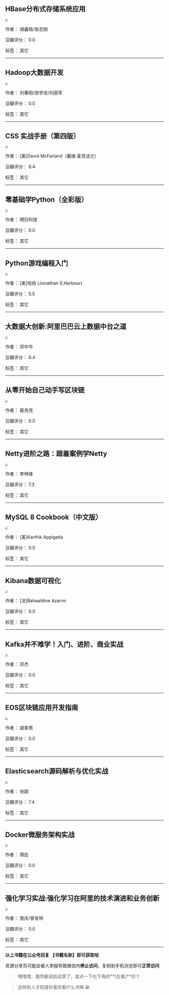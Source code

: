 ## HBase分布式存储系统应用

<img src="https://www.aibooks.cc/wp-content/uploads/2020/02/2020021509035074.jpg" style="zoom:50%;" />

作者： 胡鑫桔/张志刚

豆瓣评分：  0.0

标签： 其它


---

## Hadoop大数据开发

<img src="https://www.aibooks.cc/wp-content/uploads/2020/02/2020021508574846.jpg" style="zoom:50%;" />

作者： 刘春阳/张学龙/刘丽军

豆瓣评分：  0.0

标签： 其它


---

## CSS 实战手册（第四版）

<img src="https://www.aibooks.cc/wp-content/uploads/2020/02/2020021407323193.jpg" style="zoom:50%;" />

作者： [美]David McFarland（戴维·麦克法兰）

豆瓣评分：  8.4

标签： 其它


---

## 零基础学Python（全彩版）

<img src="https://www.aibooks.cc/wp-content/uploads/2020/02/202002140719554.jpg" style="zoom:50%;" />

作者： 明日科技

豆瓣评分：  0.0

标签： 其它


---

## Python游戏编程入门

<img src="https://www.aibooks.cc/wp-content/uploads/2020/02/2020021406535227.jpg" style="zoom:50%;" />

作者： [美]哈伯 (Jonathan S.Harbour) 

豆瓣评分：  5.5

标签： 其它


---

## 大数据大创新:阿里巴巴云上数据中台之道

<img src="https://www.aibooks.cc/wp-content/uploads/2020/02/2020021406385038.jpg" style="zoom:50%;" />

作者： 邓中华

豆瓣评分：  6.4

标签： 其它


---

## 从零开始自己动手写区块链

<img src="https://www.aibooks.cc/wp-content/uploads/2020/02/2020021406344384.jpg" style="zoom:50%;" />

作者： 裴尧尧 

豆瓣评分：  0.0

标签： 其它


---

## Netty进阶之路：跟着案例学Netty

<img src="https://www.aibooks.cc/wp-content/uploads/2020/02/2020021406302911.jpg" style="zoom:50%;" />

作者： 李林锋 

豆瓣评分：  7.3

标签： 其它


---

## MySQL 8 Cookbook（中文版）

<img src="https://www.aibooks.cc/wp-content/uploads/2020/02/2020021406265776.jpg" style="zoom:50%;" />

作者： [美]Karthik Appigatla 

豆瓣评分：  0.0

标签： 其它


---

## Kibana数据可视化

<img src="https://www.aibooks.cc/wp-content/uploads/2020/02/2020021406224395.jpg" style="zoom:50%;" />

作者： [法]Bahaaldine Azarmi

豆瓣评分：  0.0

标签： 其它


---

## Kafka并不难学！入门、进阶、商业实战

<img src="https://www.aibooks.cc/wp-content/uploads/2020/02/2020021406085578.jpg" style="zoom:50%;" />

作者： 邓杰

豆瓣评分：  0.0

标签： 其它


---

## EOS区块链应用开发指南

<img src="https://www.aibooks.cc/wp-content/uploads/2020/02/2020021406043659.jpg" style="zoom:50%;" />

作者： 虞家男

豆瓣评分：  0.0

标签： 其它


---

## Elasticsearch源码解析与优化实战

<img src="https://www.aibooks.cc/wp-content/uploads/2020/02/202002140600244.jpg" style="zoom:50%;" />

作者： 张超

豆瓣评分：  7.4

标签： 其它


---

## Docker微服务架构实战

<img src="https://www.aibooks.cc/wp-content/uploads/2020/02/2020021405534890.jpg" style="zoom:50%;" />

作者： 蒋彪

豆瓣评分：  0.0

标签： 其它


---

## 强化学习实战:强化学习在阿里的技术演进和业务创新

<img src="https://www.aibooks.cc/wp-content/uploads/2020/02/202002140543409.jpg" style="zoom:50%;" />

作者： 笪庆/曾安祥

豆瓣评分：  0.0

标签： 其它


---


**以上书籍在公众号回复 【书籍名称】即可获取哈** 


资源分享页可能会被人举报导致微信内**停止访问**，复制到手机浏览即可**正常访问**


> 嘿嘿嘿，既然都读到这里了，就点一下右下角的**[在看]**呗 !!

> 

> 这样别人才知道你喜欢看什么书嘛 😁

